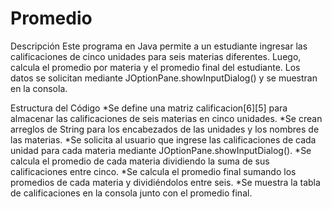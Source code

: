 # Promedio
Descripción
Este programa en Java permite a un estudiante ingresar las calificaciones de cinco unidades para seis materias diferentes. Luego, calcula el promedio por materia y el promedio final del estudiante. Los datos se solicitan mediante JOptionPane.showInputDialog() y se muestran en la consola.

Estructura del Código
*Se define una matriz calificacion[6][5] para almacenar las calificaciones de seis materias en cinco unidades.
*Se crean arreglos de String para los encabezados de las unidades y los nombres de las materias.
*Se solicita al usuario que ingrese las calificaciones de cada unidad para cada materia mediante JOptionPane.showInputDialog().
*Se calcula el promedio de cada materia dividiendo la suma de sus calificaciones entre cinco.
*Se calcula el promedio final sumando los promedios de cada materia y dividiéndolos entre seis.
*Se muestra la tabla de calificaciones en la consola junto con el promedio final.
